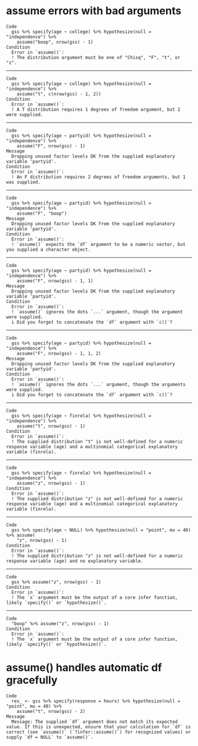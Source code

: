 # assume errors with bad arguments

    Code
      gss %>% specify(age ~ college) %>% hypothesize(null = "independence") %>%
        assume("boop", nrow(gss) - 1)
    Condition
      Error in `assume()`:
      ! The distribution argument must be one of "Chisq", "F", "t", or "z".

---

    Code
      gss %>% specify(age ~ college) %>% hypothesize(null = "independence") %>%
        assume("t", c(nrow(gss) - 1, 2))
    Condition
      Error in `assume()`:
      ! A T distribution requires 1 degrees of freedom argument, but 2 were supplied.

---

    Code
      gss %>% specify(age ~ partyid) %>% hypothesize(null = "independence") %>%
        assume("F", nrow(gss) - 1)
    Message
      Dropping unused factor levels DK from the supplied explanatory variable 'partyid'.
    Condition
      Error in `assume()`:
      ! An F distribution requires 2 degrees of freedom arguments, but 1 was supplied.

---

    Code
      gss %>% specify(age ~ partyid) %>% hypothesize(null = "independence") %>%
        assume("F", "boop")
    Message
      Dropping unused factor levels DK from the supplied explanatory variable 'partyid'.
    Condition
      Error in `assume()`:
      ! `assume()` expects the `df` argument to be a numeric vector, but you supplied a character object.

---

    Code
      gss %>% specify(age ~ partyid) %>% hypothesize(null = "independence") %>%
        assume("F", nrow(gss) - 1, 1)
    Message
      Dropping unused factor levels DK from the supplied explanatory variable 'partyid'.
    Condition
      Error in `assume()`:
      ! `assume()` ignores the dots `...` argument, though the argument were supplied.
      i Did you forget to concatenate the `df` argument with `c()`?

---

    Code
      gss %>% specify(age ~ partyid) %>% hypothesize(null = "independence") %>%
        assume("F", nrow(gss) - 1, 1, 2)
    Message
      Dropping unused factor levels DK from the supplied explanatory variable 'partyid'.
    Condition
      Error in `assume()`:
      ! `assume()` ignores the dots `...` argument, though the arguments were supplied.
      i Did you forget to concatenate the `df` argument with `c()`?

---

    Code
      gss %>% specify(age ~ finrela) %>% hypothesize(null = "independence") %>%
        assume("t", nrow(gss) - 1)
    Condition
      Error in `assume()`:
      ! The supplied distribution "t" is not well-defined for a numeric response variable (age) and a multinomial categorical explanatory variable (finrela).

---

    Code
      gss %>% specify(age ~ finrela) %>% hypothesize(null = "independence") %>%
        assume("z", nrow(gss) - 1)
    Condition
      Error in `assume()`:
      ! The supplied distribution "z" is not well-defined for a numeric response variable (age) and a multinomial categorical explanatory variable (finrela).

---

    Code
      gss %>% specify(age ~ NULL) %>% hypothesize(null = "point", mu = 40) %>% assume(
        "z", nrow(gss) - 1)
    Condition
      Error in `assume()`:
      ! The supplied distribution "z" is not well-defined for a numeric response variable (age) and no explanatory variable.

---

    Code
      gss %>% assume("z", nrow(gss) - 1)
    Condition
      Error in `assume()`:
      ! The `x` argument must be the output of a core infer function, likely `specify()` or `hypothesize()`.

---

    Code
      "boop" %>% assume("z", nrow(gss) - 1)
    Condition
      Error in `assume()`:
      ! The `x` argument must be the output of a core infer function, likely `specify()` or `hypothesize()`.

# assume() handles automatic df gracefully

    Code
      res_ <- gss %>% specify(response = hours) %>% hypothesize(null = "point", mu = 40) %>%
        assume("t", nrow(gss) - 2)
    Message
      Message: The supplied `df` argument does not match its expected value. If this is unexpected, ensure that your calculation for `df` is correct (see `assume()` (`?infer::assume()`) for recognized values) or supply `df = NULL` to `assume()`.

